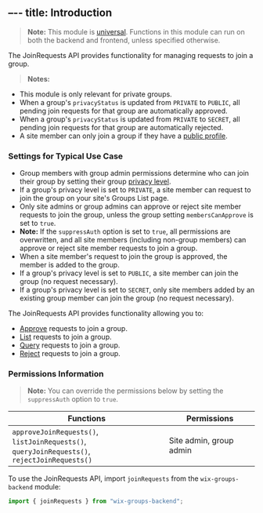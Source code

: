 –--
title: Introduction
---

> **Note:** This module is
> [universal](/api-overview/api-versions#universal-modules).
> Functions in this module can run on both the backend and frontend,
> unless specified otherwise.

The JoinRequests API provides functionality for managing requests to join a group.

> **Notes:** 
+ This module is only relevant for private groups. 
+ When a group's `privacyStatus` is updated from `PRIVATE` to `PUBLIC`, all pending join requests for that group are automatically approved.
+ When a group's `privacyStatus` is updated from `PRIVATE` to `SECRET`, all pending join requests for that group are automatically rejected. 
+ A site member can only join a group if they have a [public profile]("https://support.wix.com/en/article/wix-groups-member-privacy-settings-for-groups").
  
### Settings for Typical Use Case
+ Group members with group admin permissions determine who can join their group by setting their group [privacy level](https://support.wix.com/en/article/wix-groups-about-groups#your-groups-privacy-permissions).
+ If a group's privacy level is set to `PRIVATE`, a site member can request to join the group on your site's Groups List page.
+ Only site admins or group admins can approve or reject site member requests to join the group, unless the group setting `membersCanApprove` is set to `true`. 
+ **Note:** If the `suppressAuth` option is set to `true`, all permissions are overwritten, and all site members (including non-group members) can approve or reject site member requests to join a group. 
+ When a site member's request to join the group is approved, the member is added to the group. 
+ If a group's privacy level is set to `PUBLIC`, a site member can join the group (no request necessary). 
+ If a group's privacy level is set to `SECRET`, only site members added by an existing group member can join the group (no request necessary). 
 
The JoinRequests API provides functionality allowing you to:  
 + [Approve](wix-groups-backend.joinRequests/approvejoinrequests) requests to join a group. 
 + [List](wix-groups-backend.joinRequests/listjoinrequests) requests to join a group. 
 + [Query](wix-groups-backend.joinRequests/queryjoinrequests) requests to join a group.
 + [Reject](wix-groups-backend.joinRequests/rejectjoinrequests) requests to join a group. 

### Permissions Information
>**Note:** You can override the permissions below by setting the `suppressAuth` option to `true`. 

|Functions|Permissions
|--|---|
| `approveJoinRequests()`, `listJoinRequests()`, <br/> `queryJoinRequests()`, `rejectJoinRequests()`|Site admin, group admin


To use the JoinRequests API, import `joinRequests` from the `wix-groups-backend` module:

```javascript
import { joinRequests } from "wix-groups-backend";
```
